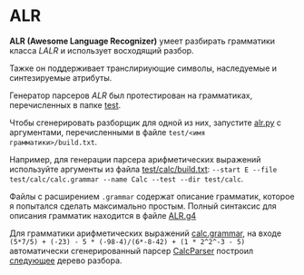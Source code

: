 # ALR

__ALR (Awesome Language Recognizer)__ умеет разбирать грамматики класса _LALR_ и использует восходящий разбор.

Тажке он поддерживает транслириующие символы, наследуемые и синтезируемые атрибуты.

Генератор парсеров _ALR_ был протестирован на грамматиках, перечисленных в папке [test](test).

Чтобы сгенерировать разборщик для одной из них, запустите [alr.py](alr.py) с аргументами, перечисленными в файле `test/<имя грамматики>/build.txt`.

Например, для генерации парсера арифметических выражений используйте аргументы из файла [test/calc/build.txt](test/calc/build.txt):
`--start E --file test/calc/calc.grammar --name Calc --test --dir test/calc`.

Файлы с расширением `.grammar` содержат описание грамматик, которое я попытался сделать максимально простым.
Полный синтаксис для описания грамматик находится в файле [ALR.g4](alr/antlr/ALR.g4)

Для грамматики арифметических выражений [calc.grammar](test/calc/calc.grammar),
на входе `(5*7/5) + (-23) - 5 * (-98-4)/(6*-8-42) + (1 * 2^2^-3 - 5)` автоматически сгенерированный парсер [CalcParser](test/calc/CalcGrammar.py)
построил [следующее](test/calc/parse-tree.pdf) дерево разбора.
